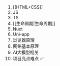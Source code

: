 1. [[HTML+CSS]]
3. JS
4. TS 
5. [[生命周期|生命周期]]
6. Nuxt
7. Uni-app
8. 浏览器原理
9. 网络基本原理
10. AI大模型相关
11. 项目亮点难点 ✅